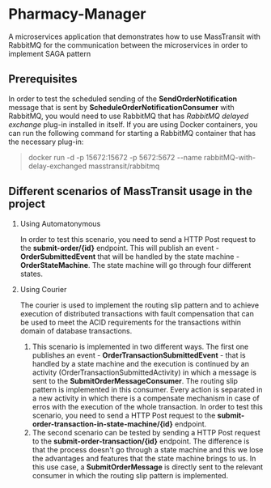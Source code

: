 # Pharmacy-Manager
A microservices application that demonstrates how to use MassTransit with RabbitMQ for the communication between the microservices in order to implement SAGA pattern

## Prerequisites
In order to test the scheduled sending of the **SendOrderNotification** message that is sent by **ScheduleOrderNotificationConsumer** with RabbitMQ, you would need to use RabbitMQ that has *RabbitMQ delayed exchange* plug-in installed in itself. If you are using Docker containers, you can run the following command for starting a RabbitMQ container that has the necessary plug-in:

> docker run -d -p 15672:15672 -p 5672:5672 --name rabbitMQ-with-delay-exchanged masstransit/rabbitmq

## Different scenarios of MassTransit usage in the project
1. Using Automatonymous
  
    In order to test this scenario, you need to send a HTTP Post request to the **submit-order/{id}** endpoint. This will publish an event - **OrderSubmittedEvent** that       will be handled by the state machine - **OrderStateMachine**. The state machine will go through four different states.

2. Using Courier

    The courier is used to implement the routing slip pattern and to achieve execution of distributed transactions with fault compensation that can be used to meet the ACID requirements for the transactions within domain of database transactions. 
    1. This scenario is implemented in two different ways. The first one publishes an event - **OrderTransactionSubmittedEvent** - that is handled by a state machine and the execution is continued by an activity (OrderTransactionSubmittedActivity) in which a message is sent to the **SubmitOrderMessageConsumer**. The routing slip pattern is implemented in this consumer. Every action is separated in a new activity in which there is a compensate mechanism in case of erros with the execution of the whole transaction. In order to test this scenario, you need to send a HTTP Post request to the **submit-order-transaction-in-state-machine/{id}** endpoint.
    2. The second scenario can be tested by sending a HTTP Post request to the **submit-order-transaction/{id}** endpoint. The difference is that the process doesn't go through a state machine and this we lose the advantages and features that the state machine brings to us. In this use case, a **SubmitOrderMessage** is directly sent to the relevant consumer in which the routing slip pattern is implemented.
    
